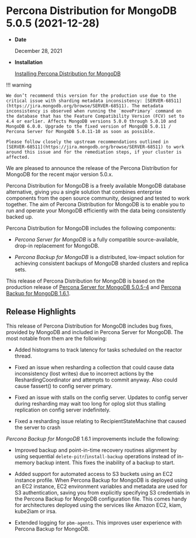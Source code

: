 # Percona Distribution for MongoDB 5.0.5 (2021-12-28)

* **Date**

    December 28, 2021

* **Installation**

    [Installing Percona Distribution for MongoDB](https://www.percona.com/doc/percona-distribution-for-mongodb/5.0/installation.html)

!!! warning

    We don’t recommend this version for the production use due to the critical issue with sharding metadata inconsistency: [SERVER-68511](https://jira.mongodb.org/browse/SERVER-68511). The metadata inconsistency is observed when running the `movePrimary` command on the database that has the Feature Compatibility Version (FCV) set to 4.4 or earlier. Affects MongoDB versions 5.0.0 through 5.0.10 and MongoDB 6.0.0. Upgrade to the fixed version of MongoDB 5.0.11 / Percona Server for MongoDB 5.0.11-10 as soon as possible.

    Please follow closely the upstream recommendations outlined in [SERVER-68511](https://jira.mongodb.org/browse/SERVER-68511) to work around this issue and for the remediation steps, if your cluster is affected.

We are pleased to announce the release of the Percona Distribution for MongoDB  for the recent major version 5.0.x.

Percona Distribution for MongoDB is a freely available MongoDB database alternative, giving you a single solution that combines enterprise components from the open source community, designed and tested to work together. The aim of Percona Distribution for MongoDB is to enable you to run and operate your
MongoDB efficiently with the data being consistently backed up.

Percona Distribution for MongoDB includes the following components:

* *Percona Server for MongoDB* is a fully compatible source-available, drop-in replacement
for MongoDB.

* *Percona Backup for MongoDB* is a distributed, low-impact solution for achieving
consistent backups of MongoDB sharded clusters and replica sets.

This release of Percona Distribution for MongoDB is based on the production release of [Percona Server for MongoDB 5.0.5-4](https://www.percona.com/doc/percona-server-for-mongodb/5.0/release_notes/5.0.5-4.html) and [Percona Backup for MongoDB 1.6.1](https://www.percona.com/doc/percona-backup-mongodb/release-notes/1.6.1.html).

## Release Highlights

This release of Percona Distribution for MongoDB includes bug fixes, provided by MongoDB and included in Percona Server for MongoDB. The most notable from them are the following:

* Added histograms to track latency for tasks scheduled on the reactor thread.

* Fixed an issue when resharding a collection that could cause data inconsistency (lost writes) due to incorrect actions by the ReshardingCoordinator and attempts to commit anyway. Also could cause fassert() to config server primary.

* Fixed an issue with stalls on the config server. Updates to config server during resharding may wait too long for oplog slot thus stalling replication on config server indefinitely.

* Fixed a resharding issue relating to RecipientStateMachine that caused the server to crash

*Percona Backup for MongoDB* 1.6.1 improvements include the following:

* Improved backup and point-in-time recovery routines alignment by using sequential `delete-pitr`/`install-backup` operations instead of in-memory backup intent. This fixes the inability of a backup to start.

* Added support for automated access to S3 buckets using an EC2 instance profile. When Percona Backup for MongoDB is deployed using an EC2 instance, EC2 environment variables and metadata are used for S3 authentication, saving you from explicitly specifying S3 credentials in the Percona Backup for MongoDB configuration file. This comes handy for architectures deployed using the services like Amazon EC2, kiam, kube2iam or irsa.

* Extended logging for `pbm-agents`. This improves user experience with Percona Backup for MongoDB.
